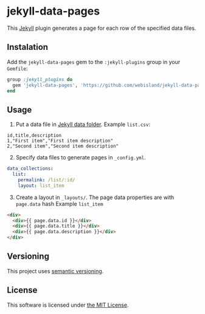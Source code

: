 # jekyll-data-pages

This [Jekyll](https://jekyllrb.com) plugin generates a page for each row of the specified data files.

## Instalation

Add the `jekyll-data-pages` gem to the `:jekyll-plugins` group in your `Gemfile`:
```ruby
group :jekyll_plugins do
  gem 'jekyll-data-pages', 'https://github.com/webisland/jekyll-data-pages'
end
```

## Usage

1. Put a data file in [Jekyll data folder](https://jekyllrb.com/docs/datafiles/#the-data-folder).
Example `list.csv`:
```csv
id,title,description
1,"First item","First item description"
2,"Second item","Second item description"
```
2. Specify data files to generate pages in `_config.yml`.
```yaml
data_collections:
  list:
    permalink: /list/:id/
    layout: list_item
```
3. Create a layout in `_layouts/`. The page data properties are with `page.data` hash
Example `list_item`
```html
<div>
  <div>{{ page.data.id }}</div>
  <div>{{ page.data.title }}</div>
  <div>{{ page.data.description }}</div>
</div>
```

## Versioning

This project uses [semantic versioning](http://semver.org/).

## License

This software is licensed under [the MIT License](LICENSE).
